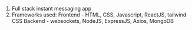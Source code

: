 1. Full stack instant messaging app 
2. Frameworks used:
   Frontend - HTML, CSS, Javascript, ReactJS, tailwind CSS
   Backend - websockets, NodeJS, ExpressJS, Axios, MongoDB
